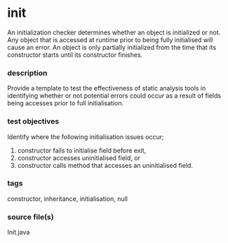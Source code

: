 # init
An initialization checker determines whether an object is initialized or not. Any object 
that is accessed at runtime prior to being fully initialised will cause an error. An 
object is only partially initialized from the time that its constructor starts until its 
constructor finishes.

### description
Provide a template to test the effectiveness of static analysis tools in identifying 
whether or not potential errors could occur as a result of fields being accesses prior
to full initialisation.

### test objectives
Identify where the following initialisation issues occur;
1. constructor fails to initialise field before exit,
2. constructor accesses uninitialised field, or
3. constructor calls method that accesses an uninitialised field.

### tags
constructor, inheritance, initialisation, null

### source file(s)
Init.java
